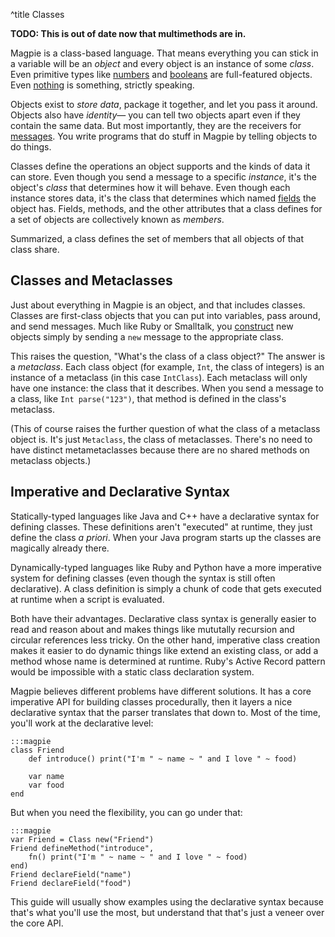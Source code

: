 ^title Classes

**TODO: This is out of date now that multimethods are in.**

Magpie is a class-based language. That means everything you can stick in a
variable will be an *object* and every object is an instance of some *class*.
Even primitive types like [numbers](objects/numbers.html) and [booleans](objects/booleans.html) are full-featured objects. Even [nothing](objects/nothing.html) is something, strictly speaking.

Objects exist to *store data*, package it together, and let you pass it around.
Objects also have *identity*&mdash; you can tell two objects apart even if they
contain the same data. But most importantly, they are the receivers for
[messages](expressions/messages.html). You write programs that do stuff in
Magpie by telling objects to do things.

Classes define the operations an object supports and the kinds of data it can
store. Even though you send a message to a specific *instance*, it's the
object's *class* that determines how it will behave. Even though each instance
stores data, it's the class that determines which named
[fields](classes/fields.html) the object has. Fields, methods, and the other
attributes that a class defines for a set of objects are collectively known as
*members*.

Summarized, a class defines the set of members that all objects of that class
share.

## Classes and Metaclasses

Just about everything in Magpie is an object, and that includes classes. Classes are first-class objects that you can put into variables, pass around, and send messages. Much like Ruby or Smalltalk, you [construct](classes/constructors.html) new objects simply by sending a `new` message to the appropriate class.

This raises the question, "What's the class of a class object?" The answer is a *metaclass*. Each class object (for example, `Int`, the class of integers) is an instance of a metaclass (in this case `IntClass`). Each metaclass will only have one instance: the class that it describes. When you send a message to a class, like `Int parse("123")`, that method is defined in the class's metaclass.

(This of course raises the further question of what the class of a metaclass object is. It's just `Metaclass`, the class of metaclasses. There's no need to have distinct metametaclasses because there are no shared methods on metaclass objects.)

## Imperative and Declarative Syntax

Statically-typed languages like Java and C++ have a declarative syntax for defining classes. These definitions aren't "executed" at runtime, they just define the class *a priori*. When your Java program starts up the classes are magically already there.

Dynamically-typed languages like Ruby and Python have a more imperative system
for defining classes (even though the syntax is still often declarative). A
class definition is simply a chunk of code that gets executed at runtime when a
script is evaluated.

Both have their advantages. Declarative class syntax is generally easier to read and reason about and makes things like mututally recursion and circular references less tricky. On the other hand, imperative class creation makes it easier to do dynamic things like extend an existing class, or add a method whose name is determined at runtime. Ruby's Active Record pattern would be impossible with a static class declaration system.

Magpie believes different problems have different solutions. It has a core imperative API for building classes procedurally, then it layers a nice declarative syntax that the parser translates that down to. Most of the time, you'll work at the declarative level:

    :::magpie
    class Friend
        def introduce() print("I'm " ~ name ~ " and I love " ~ food)

        var name
        var food
    end

But when you need the flexibility, you can go under that:

    :::magpie
    var Friend = Class new("Friend")
    Friend defineMethod("introduce",
        fn() print("I'm " ~ name ~ " and I love " ~ food)
    end)
    Friend declareField("name")
    Friend declareField("food")

This guide will usually show examples using the declarative syntax because that's what you'll use the most, but understand that that's just a veneer over the core API.